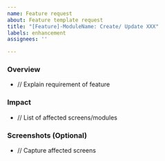 ```yaml
---
name: Feature request
about: Feature template request
title: "[Feature]-ModuleName: Create/ Update XXX"
labels: enhancement
assignees: ''

---
```


### Overview
- // Explain requirement of feature


### Impact
- // List of affected screens/modules


### Screenshots (Optional)
- // Capture affected screens

